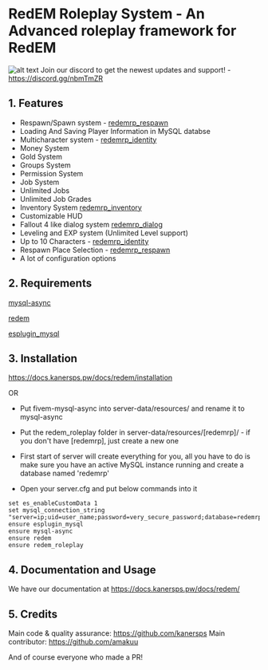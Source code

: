 # RedEM Roleplay System - An Advanced roleplay framework for RedEM

![alt text](https://strefardr2.pl/redm.jpg)
Join our discord to get the newest updates and support! - https://discord.gg/nbmTmZR

## 1. Features
- Respawn/Spawn system - [redemrp_respawn](https://github.com/RedEM-RP/redemrp_respawn)
- Loading And Saving Player Information in MySQL databse
- Multicharacter system - [redemrp_identity](https://github.com/RedEM-RP/redemrp_identity)
- Money System
- Gold System
- Groups System
- Permission System
- Job System
- Unlimited Jobs
- Unlimited Job Grades
- Inventory System [redemrp_inventory](https://github.com/RedEM-RP/redemrp_inventory)
- Customizable HUD
- Fallout 4 like dialog system [redemrp_dialog](https://github.com/RedEM-RP/redemrp_dialog)
- Leveling and EXP system (Unlimited Level support)
- Up to 10 Characters - [redemrp_identity](https://github.com/RedEM-RP/redemrp_identity)
- Respawn Place Selection - [redemrp_respawn](https://github.com/RedEM-RP/redemrp_respawn)
- A lot of configuration options

## 2. Requirements
 
[mysql-async](https://github.com/amakuu/mysql-async-temporary)

[redem](https://github.com/kanersps/redem)

[esplugin_mysql](https://github.com/RedEM-RP/esplugin_mysql)

## 3. Installation
https://docs.kanersps.pw/docs/redem/installation

OR

- Put fivem-mysql-async into server-data/resources/ and rename it to mysql-async

- Put the redem_roleplay folder in server-data/resources/[redemrp]/ - if you don't have [redemrp], just create a new one

- First start of server will create everything for you, all you have to do is make sure you have an active MySQL instance running and create a database named 'redemrp'

- Open your server.cfg and put below commands into it


```
set es_enableCustomData 1
set mysql_connection_string "server=ip;uid=user_name;password=very_secure_password;database=redemrp"
ensure esplugin_mysql
ensure mysql-async
ensure redem
ensure redem_roleplay
```

## 4. Documentation and Usage
We have our documentation at https://docs.kanersps.pw/docs/redem/

## 5. Credits

Main code & quality assurance: https://github.com/kanersps
Main contributor: https://github.com/amakuu

And of course everyone who made a PR!
